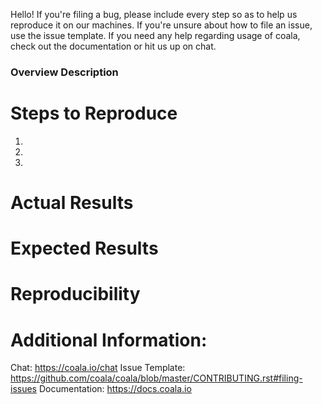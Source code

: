 Hello! If you're filing a bug, please include every step so as to help us reproduce it on our machines.
If you're unsure about how to file an issue, use the issue template.
If you need any help regarding usage of coala, check out the documentation or hit us up on chat.

### Overview Description

# Steps to Reproduce

1.
2.
3.

# Actual Results

# Expected Results

# Reproducibility

# Additional Information:

Chat: https://coala.io/chat
Issue Template: <https://github.com/coala/coala/blob/master/CONTRIBUTING.rst#filing-issues>
Documentation: <https://docs.coala.io>
